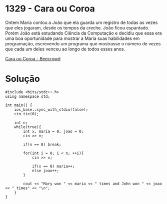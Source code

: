 # 1329 - Cara ou Coroa

Ontem Maria contou a João que ela guarda um registro de todas as vezes que eles jogaram, desde os tempos da creche. João ficou espantado. Porém João está estudando Ciência da Computação e decidiu que essa era uma boa oportunidade para mostrar a Maria suas habilidades em programação, escrevendo um programa que mostrasse o número de vezes que cada um deles venceu ao longo de todos esses anos.

[Cara ou Coroa - Beecrowd](https://www.beecrowd.com.br/judge/pt/problems/view/1329)

# Solução

```
#include <bits/stdc++.h>
using namespace std;

int main() {
    ios_base::sync_with_stdio(false);
    cin.tie(0);

    int n;
    while(true){
        int x, maria = 0, joao = 0;
        cin >> n;

        if(n == 0) break;

        for(int i = 0; i < n; ++i){
            cin >> x;

            if(x == 0) maria++;
            else joao++;
        }

        cout << "Mary won " << maria << " times and John won " << joao << " times" << "\n";
    }
}
```